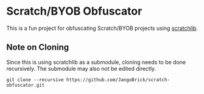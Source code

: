 # Scratch/BYOB Obfuscator

This is a fun project for obfuscating Scratch/BYOB projects using
[scratchlib](https://github.com/JangoBrick/scratchlib).

## Note on Cloning

Since this is using scratchlib as a submodule, cloning needs to be done
recursively. The submodule may also not be edited directly.

```
git clone --recursive https://github.com/JangoBrick/scratch-obfuscator.git
```
